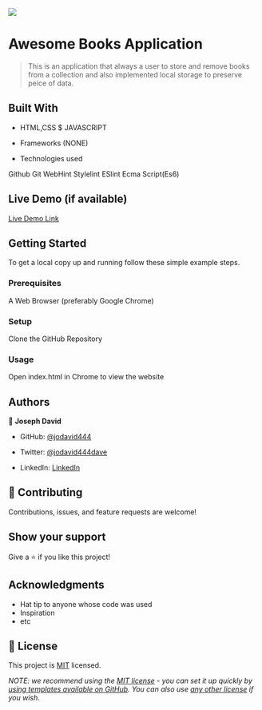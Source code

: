 ![](https://img.shields.io/badge/Microverse-blueviolet)

# Awesome Books Application

> This is an application that always a user to store and remove books from a collection and also implemented local storage to preserve peice of data.


## Built With

- HTML,CSS $ JAVASCRIPT

- Frameworks (NONE)

- Technologies used

Github
Git
WebHint
Stylelint
ESlint
Ecma Script(Es6)

## Live Demo (if available)

[Live Demo Link]()



## Getting Started

To get a local copy up and running follow these simple example steps.

### Prerequisites

A Web Browser (preferably Google Chrome)

### Setup

Clone the GitHub Repository

### Usage

Open index.html in Chrome to view the website

## Authors

👤 **Joseph David**

- GitHub: [@jodavid444](https://github.com/jodavid444)

- Twitter: [@jodavid444dave](https://twitter.com/jodavid444dave)

- LinkedIn: [LinkedIn](https://linkedin.com/in/joseph-david-01a8a5243)


## 🤝 Contributing

Contributions, issues, and feature requests are welcome!


## Show your support

Give a ⭐️ if you like this project!

## Acknowledgments

- Hat tip to anyone whose code was used
- Inspiration
- etc

## 📝 License

This project is [MIT](./LICENSE) licensed.

_NOTE: we recommend using the [MIT license](https://choosealicense.com/licenses/mit/) - you can set it up quickly by [using templates available on GitHub](https://docs.github.com/en/communities/setting-up-your-project-for-healthy-contributions/adding-a-license-to-a-repository). You can also use [any other license](https://choosealicense.com/licenses/) if you wish._
